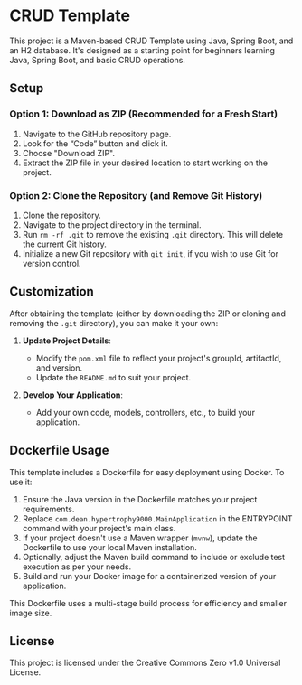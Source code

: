 # CRUD Template

This project is a Maven-based CRUD Template using Java, Spring Boot, and an H2 database. It's designed as a starting point for beginners learning Java, Spring Boot, and basic CRUD operations.

## Setup

### Option 1: Download as ZIP (Recommended for a Fresh Start)

1. Navigate to the GitHub repository page.
2. Look for the “Code” button and click it.
3. Choose "Download ZIP".
4. Extract the ZIP file in your desired location to start working on the project.

### Option 2: Clone the Repository (and Remove Git History)

1. Clone the repository.
2. Navigate to the project directory in the terminal.
3. Run `rm -rf .git` to remove the existing `.git` directory. This will delete the current Git history.
4. Initialize a new Git repository with `git init`, if you wish to use Git for version control.

## Customization

After obtaining the template (either by downloading the ZIP or cloning and removing the `.git` directory), you can make it your own:

1. **Update Project Details**:
    - Modify the `pom.xml` file to reflect your project's groupId, artifactId, and version.
    - Update the `README.md` to suit your project.

2. **Develop Your Application**:
    - Add your own code, models, controllers, etc., to build your application.

## Dockerfile Usage

This template includes a Dockerfile for easy deployment using Docker. To use it:

1. Ensure the Java version in the Dockerfile matches your project requirements.
2. Replace `com.dean.hypertrophy9000.MainApplication` in the ENTRYPOINT command with your project's main class.
3. If your project doesn't use a Maven wrapper (`mvnw`), update the Dockerfile to use your local Maven installation.
4. Optionally, adjust the Maven build command to include or exclude test execution as per your needs.
5. Build and run your Docker image for a containerized version of your application.

This Dockerfile uses a multi-stage build process for efficiency and smaller image size.

## License

This project is licensed under the Creative Commons Zero v1.0 Universal License.
